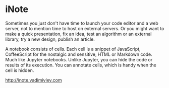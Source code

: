 # iNote




Sometimes you just don't have time to launch your code editor and a web server, not to mention time to host on external servers. Or you might want to make a quick presentation, fix an idea, test an algorithm or an external library, try a new design, publish an article.

A notebook consists of cells. Each cell is a snippet of JavaScript, CoffeeScript for the nostalgic and sensitive, HTML or Markdown code. Much like Jupyter notebooks. Unlike Jupyter, you can hide the code or results of its execution. You can annotate cells, which is handy when the cell is hidden.

<http://inote.vadimivlev.com>